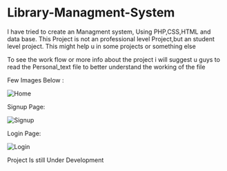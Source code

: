 # Library-Managment-System
I have tried to create an Managment system, Using PHP,CSS,HTML and data base. This Project is not an professional level Project,but an student level project. This might help u in some projects or something else 

To see the work flow or more info about the project i will suggest u guys to read the Personal_text file to better understand the working of the file

Few Images Below :

![Home](https://github.com/GamerzUnite/Library-Managment-System/assets/131663742/b53bd227-67d5-4ff2-86c3-f21d4cb09b83)

Signup Page: 

![Signup](https://github.com/GamerzUnite/Library-Managment-System/assets/131663742/2b55caeb-4069-4ffa-ab25-d57e47c0c5e7)

Login Page:

![Login](https://github.com/GamerzUnite/Library-Managment-System/assets/131663742/6ea0110f-d4db-40b4-8e0b-d95e9a5e2aea)


Project Is still Under Development


